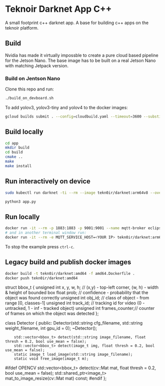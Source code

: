 # Teknoir Darknet App C++
A small footprint c++ darknet app.
A base for building c++ apps on the teknoir platform.

## Build
Nvidia has made it virtually impossble to create a pure cloud based pipeline for the Jetson Nano.
The base image has to be built on a real Jetson Nano with matching Jetpack version.
### Build on Jentson Nano
Clone this repo and run:
```bash
./build_on_devboard.sh
```

To add yolov3, yolov3-tiny and yolov4 to the docker images:
```bash
gcloud builds submit . --config=cloudbuild.yaml --timeout=3600 --substitutions=SHORT_SHA="$(date +v%Y%m%d)-$(git describe --tags --always --dirty)-$(git diff | shasum -a256 | cut -c -6)"
```

## Build locally
```bash
cd app
mkdir build
cd build
cmake ..
make
make install
```

## Run interactively on device
```bash
sudo kubectl run darknet -ti --rm --image tekn0ir/darknet:arm64v8 --overrides='{"spec":{"imagePullSecrets":[{"name":"gcr-json-key"}],"containers":[{"name":"darknet","image":"tekn0ir/darknet:arm64v8","command":["/bin/bash"],"tty":true,"stdin":true,"imagePullPolicy":"Always","securityContext":{"privileged":true},"env":[{"name":"MQTT_SERVICE_HOST","value":"mqtt.kube-system"},{"name":"MQTT_SERVICE_PORT","value":"1883"},{"name":"MQTT_IN_0","value":"camera/images"},{"name":"MQTT_OUT_0","value":"toe/events"}]}]}}'

python3 app.py
```

## Run locally
```bash
docker run -it --rm -p 1883:1883 -p 9001:9001 --name mqtt-broker eclipse-mosquitto
# and in another terminal window run:
docker run -it --rm -e MQTT_SERVICE_HOST=<YOUR IP> tekn0ir/darknet:arm64v8
```
To stop the example press `ctrl-c`.


## Legacy build and publish docker images
```bash
docker build -t tekn0ir/darknet:amd64 -f amd64.Dockerfile .
docker push tekn0ir/darknet:amd64
```



struct bbox_t {
    unsigned int x, y, w, h;    // (x,y) - top-left corner, (w, h) - width & height of bounded box
    float prob;                    // confidence - probability that the object was found correctly
    unsigned int obj_id;        // class of object - from range [0, classes-1]
    unsigned int track_id;        // tracking id for video (0 - untracked, 1 - inf - tracked object)
    unsigned int frames_counter;// counter of frames on which the object was detected
};

class Detector {
public:
        Detector(std::string cfg_filename, std::string weight_filename, int gpu_id = 0);
        ~Detector();

        std::vector<bbox_t> detect(std::string image_filename, float thresh = 0.2, bool use_mean = false);
        std::vector<bbox_t> detect(image_t img, float thresh = 0.2, bool use_mean = false);
        static image_t load_image(std::string image_filename);
        static void free_image(image_t m);

#ifdef OPENCV
        std::vector<bbox_t> detect(cv::Mat mat, float thresh = 0.2, bool use_mean = false);
	std::shared_ptr<image_t> mat_to_image_resize(cv::Mat mat) const;
#endif
};